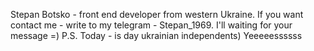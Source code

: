 Stepan Botsko - front end developer from western Ukraine.
If you want contact me - write to my telegram - Stepan_1969.
I'll waiting for your message =)
P.S. Today - is day ukrainian independents) Yeeeeessssss